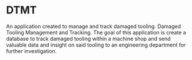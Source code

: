# DTMT
An application created to manage and track damaged tooling. Damaged Tooling Management and Tracking. The goal of this application is create a database to track damaged tooling within a machine shop and send valuable data and insight on said tooling to an engineering department for further investigation. 
